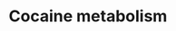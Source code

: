 ---
annotations:
- type: Pathway Ontology
  value: classic metabolic pathway
- type: Pathway Ontology
  value: cocaine drug pathway
authors:
- Andra
- Egonw
- Mkutmon
- Ariutta
- DeSl
- AlexanderPico
- MaintBot
description: Cocaine is rapidly metabolized to major metabolites, benzoylecgonine
  and ecgonine methyl ester and minor metabolites, norcocaine, p-hydroxycocaine, m-hydroxycocaine,
  p-hydroxybenzoylecgonine (pOHBE),and rn-hydroxybenzoylecgonine. (http://jat.oxfordjournals.org/content/30/8/501.long)
last-edited: 2019-09-17
organisms:
- Homo sapiens
redirect_from:
- /index.php/Pathway:WP2826
- /instance/WP2826
schema-jsonld:
- '@context': https://schema.org/
  '@id': https://wikipathways.github.io/pathways/WP2826.html
  '@type': Dataset
  creator:
    '@type': Organization
    name: WikiPathways
  description: Cocaine is rapidly metabolized to major metabolites, benzoylecgonine
    and ecgonine methyl ester and minor metabolites, norcocaine, p-hydroxycocaine,
    m-hydroxycocaine, p-hydroxybenzoylecgonine (pOHBE),and rn-hydroxybenzoylecgonine.
    (http://jat.oxfordjournals.org/content/30/8/501.long)
  keywords:
  - CYP-450
  - Methylecgonidine
  - cocaine-N-oxide
  - Ecgonidine
  - ecgonine ethyl ester
  - P-Hydroxybenzoylecgonine
  - Cocaine
  - norcocaethylene
  - hCE1
  - Pseudo-ChE
  - m-hydroxycocaine
  - Benzoylecgonine
  - m-Hydroxybenzoylecgonine
  - p-hydroxycocaine
  - norcocaine
  - hCE2
  - nor-ecgonidine
  - crack cocaine
  - benzoylnorecgonine
  - ethyl ecgonidine
  - CYP3A4
  - Cocaethylene
  - FMO
  - ecgonine methyl ester
  - Ethanol
  license: CC0
  name: Cocaine metabolism
seo: CreativeWork
title: Cocaine metabolism
wpid: WP2826
---